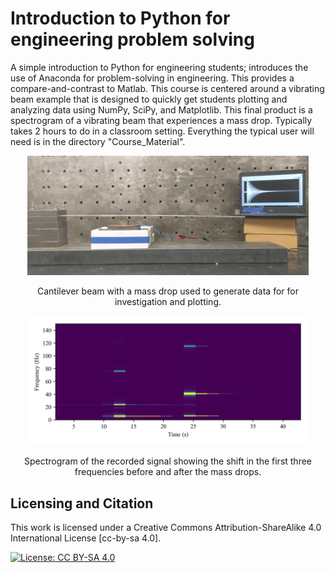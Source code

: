 # Introduction to Python for engineering problem solving

A simple introduction to Python for engineering students; introduces the use of Anaconda for problem-solving in engineering. This provides a compare-and-contrast to Matlab. This course is centered around a vibrating beam example that is designed to quickly get students plotting and analyzing data using NumPy, SciPy, and Matplotlib. This final product is a spectrogram of a vibrating beam that experiences a mass drop. Typically takes 2 hours to do in a classroom setting. Everything the typical user will need is in the directory "Course_Material".


<p align="center">
<img src="media/beam.png" alt="drawing" width="450"/>
</p>
<p align="center"> Cantilever beam with a mass drop used to generate data for for investigation and plotting.</p>

<p align="center">
<img src="media/Spectrogram.png" alt="drawing" width="450"/>
</p>
<p align="center"> Spectrogram of the recorded signal showing the shift in the first three frequencies before and after the mass drops.  </p>


## Licensing and Citation

This work is licensed under a Creative Commons Attribution-ShareAlike 4.0 International License [cc-by-sa 4.0].

[![License: CC BY-SA 4.0](https://img.shields.io/badge/License-CC_BY--SA_4.0-lightgrey.svg)](https://creativecommons.org/licenses/by-sa/4.0/)

